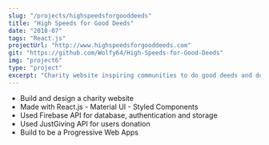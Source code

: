 ```yaml
---
slug: "/projects/highspeedsforgooddeeds"
title: "High Speeds for Good Deeds"
date: "2018-07"
tags: "React.js"
projectUrl: "http://www.highspeedsforgooddeeds.com"
git: "https://github.com/Wolfy64/High-Speeds-for-Good-Deeds"
img: "project6"
type: "project"
excerpt: "Charity website inspiring communities to do good deeds and donate to charity through sport."
---
```


- Build and design a charity website 
- Made with React.js - Material UI - Styled Components
- Used Firebase API for database, authentication and storage
- Used JustGiving API for users donation
- Build to be a Progressive Web Apps